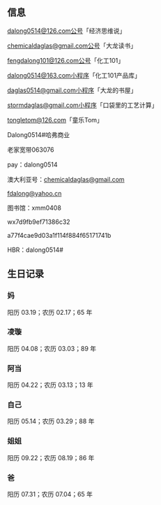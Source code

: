 ## 信息

dalong0514@126.com公号「经济思维说」

chemicaldaglas@gmail.com公号「大龙读书」

fengdalong101@126.com公号「化工101」

dalong0514@163.com小程序「化工101产品库」

daglas0514@gmail.com小程序「大龙的书屋」

stormdaglas@gmail.com小程序「口袋里的工艺计算」

tongletom@126.com「童乐Tom」

Dalong0514#哈弗商业

老家宽带063076

pay：dalong0514

澳大利亚号：chemicaldaglas@gmail.com

fdalong@yahoo.cn

图书馆：xmm0408

wx7d9fb9ef71386c32

a77f4cae9d03a1f114f884f65171741b

HBR：dalong0514#

## 生日记录

### 妈

阳历 03.19；农历 02.17；65 年

### 凌璇

阳历 04.08；农历 03.03；89 年

### 阿当

阳历 04.22；农历 03.13；13 年

### 自己

阳历 05.14；农历 03.29；88 年

### 姐姐

阳历 09.22；农历 08.19；86 年

### 爸

阳历 07.31；农历 07.04；65 年

